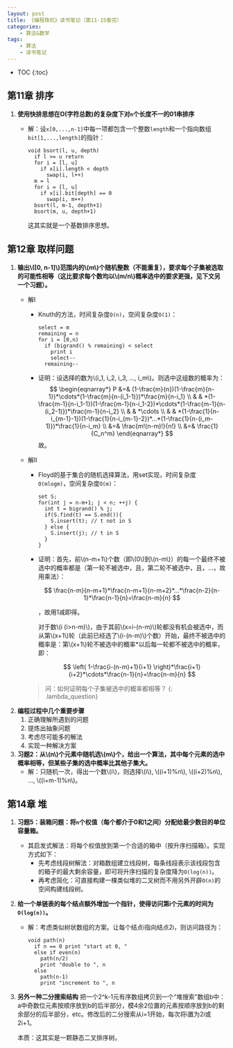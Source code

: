 ```yaml
---
layout: post
title: 《编程珠玑》读书笔记（第11-15章完）
categories:
    - 算法&数学
tags:
    - 算法
    - 读书笔记
---
```


* TOC
{:toc}

## 第11章 排序

1. **使用快排思想在O(字符总数)的复杂度下对`n`个长度不一的01串排序**
   - 解：设`x[0,...,n-1]`中每一项都包含一个整数`length`和一个指向数组`bit[1,...,length]`的指针：

     ```
     void bsort(l, u, depth)
       if l >= u return
       for i = [l, u]
         if x[i].length < depth
           swap(i, l++)
       m = l
       for i = [l, u]
         if x[i].bit[depth] == 0
           swap(i, m++)
       bsort(l, m-1, depth+1)
       bsort(m, u, depth+1)
     ```
     这其实就是一个基数排序思想。

## 第12章 取样问题

1. **输出\\([0, n-1]\\)范围内的\\(m\\)个随机整数（不能重复），要求每个子集被选取的可能性相等（这比要求每个数均以\\(m/n\\)概率选中的要求更强，见下文另一个习题）。**
   - 解I
     - Knuth的方法，时间复杂度`O(n)`，空间复杂度`O(1)`：

       ```
       select = m
       remaining = n
       for i = [0,n)
         if (bigrand() % remaining) < select
           print i
           select--
         remaining--
       ```
     - 证明：设选择的数为\\(i_1, i_2, i_3, ..., i_m\\)。则选中这组数的概率为：
       $$
       \begin{eqnarray*}
       P &=& (1-\frac{m}{n})(1-\frac{m}{n-1})*\cdots*(1-\frac{m}{n-(i_1-1)})*\frac{m}{n-i_1} \\
         & & *(1-\frac{m-1}{n-i_1-1})(1-\frac{m-1}{n-i_1-2})*\cdots*(1-\frac{m-1}{n-(i_2-1)})*\frac{m-1}{n-i_2} \\
         & & *\cdots \\
         & & *(1-\frac{1}{n-i_{m-1}-1})(1-\frac{1}{n-i_{m-1}-2})*...*(1-\frac{1}{n-(i_m-1)})*\frac{1}{n-i_m} \\
         &=& \frac{m!(n-m)!}{n!} \\
         &=& \frac{1}{C_n^m}
       \end{eqnarray*}
       $$
       故。
   - 解II
     - Floyd的基于集合的随机选择算法，用set实现，时间复杂度`O(mlogm)`，空间复杂度`O(m)`：

       ```
       set S;
       for(int j = n-m+1; j < n; ++j) {
         int t = bigrand() % j;
         if(S.find(t) == S.end()){
           S.insert(t); // t not in S
         } else {
           S.insert(j); // t in S
         }
       }
       ```
     - 证明：首先，前\\(n-m+1\\)个数（即\\(0\\)到\\(n-m\\)）的每一个最终不被选中的概率都是（第一轮不被选中，且，第二轮不被选中，且，…，故用乘法）：

       $$ \frac{n-m}{n-m+1}*\frac{n-m+1}{n-m+2}*...*\frac{n-2}{n-1}*\frac{n-1}{n}=\frac{n-m}{n} $$

       ，故用1减即得。

       对于数\\(i (i>n-m)\\)，由于其前\\(x=i-(n-m)\\)轮都没有机会被选中，而从第\\(x+1\\)轮（此前已经选了\\(i-(n-m)\\)个数）开始，最终不被选中的概率是：第\\(x+1\\)轮不被选中的概率*以后每一轮都不被选中的概率，即：

       $$ \left( 1-\frac{i-(n-m)+1}{i+1} \right)*\frac{i+1}{i+2}*\cdots*\frac{n-1}{n}=\frac{n-m}{n} $$

     > 问：如何证明每个子集被选中的概率都相等？
       {: .lambda_question}
2. **编程过程中几个重要步骤**
   1. 正确理解所遇到的问题
   1. 提炼出抽象问题
   1. 考虑尽可能多的解法
   1. 实现一种解决方案
3. **习题2：从\\(n\\)个元素中随机选\\(m\\)个，给出一个算法，其中每个元素的选中概率相等，但某些子集的选中概率比其他子集大。**
   - 解：只随机一次，得出一个数\\(i\\)，则选择\\(i\\), \\((i+1)\%n\\), \\((i+2)\%n\\), ..., \\((i+m-1)\%n\\)。

## 第14章 堆

1. **习题5：装箱问题：将`n`个权值（每个都介于0和1之间）分配给最少数目的单位容量箱。**
   - 其启发式解法：将每个权值放到第一个合适的箱中（按升序扫描箱）。实现方式如下：
     - 先考虑线段树解法：对箱数组建立线段树，每条线段表示该线段包含的箱子的最大剩余容量，即可将升序扫描的复杂度降为`O(log(n))`。
     - 再考虑简化：可直接构建一棵类似堆的二叉树而不用另外开辟`O(n)`的空间构建线段树。
2. **给一个单链表的每个结点额外增加一个指针，使得访问第i个元素的时间为`O(log(n))`。**
   - 解：考虑类似树状数组的方案。让每个结点i指向结点2i，则访问路径为：

     ```
     void path(n)
       if n == 0 print "start at 0, "
       else if even(n)
         path(n/2)
         print "double to ", n
       else
         path(n-1)
         print "increment to ", n
     ```
3. **另外一种二分搜索结构**
   把一个2^k-1元有序数组拷贝到一个“堆搜索”数组b中：a中奇数位元素按顺序放到b的后半部分，模4余2位置的元素按顺序放到b的剩余部分的后半部分，etc。修改后的二分搜索从i=1开始，每次将i置为2i或2i+1。

   本质：这其实是一颗静态二叉排序树。

